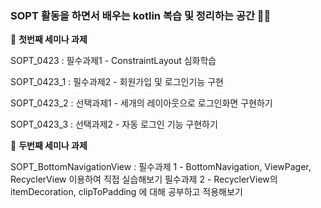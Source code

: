 ### SOPT 활동을 하면서 배우는 kotlin 복습 및 정리하는 공간 :punch::fire:

:cherry_blossom: **첫번째 세미나 과제**

SOPT_0423   : 필수과제1 - ConstraintLayout 심화학습

SOPT_0423_1 : 필수과제2 - 회원가입 및 로그인기능 구현

SOPT_0423_2 : 선택과제1 - 세개의 레이아웃으로 로그인화면 구현하기

SOPT_0423_3 : 선택과제2 - 자동 로그인 기능 구현하기 

:cherry_blossom: **두번째 세미나 과제**

SOPT_BottomNavigationView : 필수과제 1 - BottomNavigation, ViewPager, RecyclerView 이용하여 직접 실습해보기 
                            필수과제 2 - RecyclerView의 itemDecoration, clipToPadding 에 대해 공부하고 적용해보기
                            
